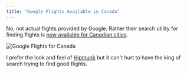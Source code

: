 ```yaml
---
title: "Google Flights Available in Canada"
---
```

<p>No, not actual flights provided by Google. Rather their search utility for finding flights is <a href="http://www.google.ca/flights">now available for Canadian cities</a>.</p>
<p><img src="https://chrisenns.com/wp-content/uploads/2012/06/Google-Flights-for-Canada-600x404.png" alt="Google Flights for Canada" title="Google Flights for Canada" class="aligncenter size-large wp-image-20477" /></p>
<p>I prefer the look and feel of <a href="http://www.hipmunk.com/">Hipmunk</a> but it can't hurt to have the king of search trying to find good flights.</p>
